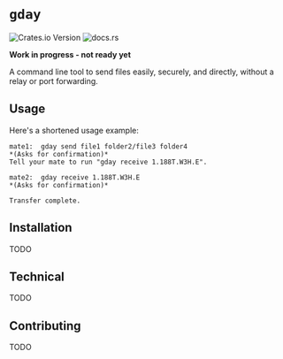 # `gday`
![Crates.io Version](https://img.shields.io/crates/v/gday) ![docs.rs](https://img.shields.io/docsrs/gday)

**Work in progress - not ready yet**

A command line tool to send files easily, securely, and directly, without a relay or port forwarding.

## Usage

Here's a shortened usage example:

```
mate1:  gday send file1 folder2/file3 folder4
*(Asks for confirmation)*
Tell your mate to run "gday receive 1.188T.W3H.E".
```
```
mate2:  gday receive 1.188T.W3H.E
*(Asks for confirmation)*

Transfer complete.
```


## Installation
TODO

## Technical
TODO

## Contributing
TODO



